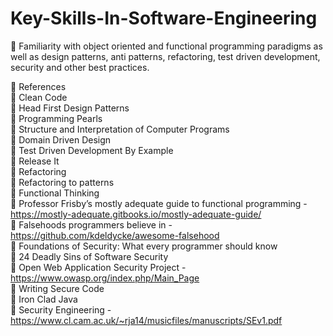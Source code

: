 # Key-Skills-In-Software-Engineering



:closed_book: Familiarity with object oriented and functional programming paradigms as well as design patterns, anti patterns, refactoring, 
test driven development, security and other best practices.<br />


  :scroll: References<br />
      :closed_umbrella:  Clean Code<br />
      :closed_umbrella:  Head First Design Patterns<br />
      :closed_umbrella:  Programming Pearls<br />
      :closed_umbrella:  Structure and Interpretation of Computer Programs<br />
      :closed_umbrella:  Domain Driven Design<br />
      :closed_umbrella:  Test Driven Development By Example<br />
      :closed_umbrella:  Release It<br />
      :closed_umbrella:  Refactoring<br />
      :closed_umbrella:  Refactoring to patterns<br />
      :closed_umbrella:  Functional Thinking<br />
      :closed_umbrella:  Professor Frisby’s mostly adequate guide to functional programming - https://mostly-adequate.gitbooks.io/mostly-adequate-guide/<br />
      :closed_umbrella:  Falsehoods programmers believe in - https://github.com/kdeldycke/awesome-falsehood<br />
      :closed_umbrella:  Foundations of Security: What every programmer should know<br />
      :closed_umbrella:  24 Deadly Sins of Software Security<br />
      :closed_umbrella:  Open Web Application Security Project - https://www.owasp.org/index.php/Main_Page<br />
      :closed_umbrella:  Writing Secure Code<br />
      :closed_umbrella:  Iron Clad Java<br />
      :closed_umbrella:  Security Engineering - https://www.cl.cam.ac.uk/~rja14/musicfiles/manuscripts/SEv1.pdf<br />
